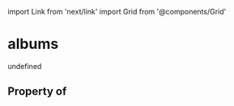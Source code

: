 import Link from 'next/link'
import Grid from '@components/Grid'

# albums

undefined

## Property of



